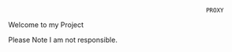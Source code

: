 
                                                            PROXY 






Welcome to my Project

Please Note I am not responsible.
